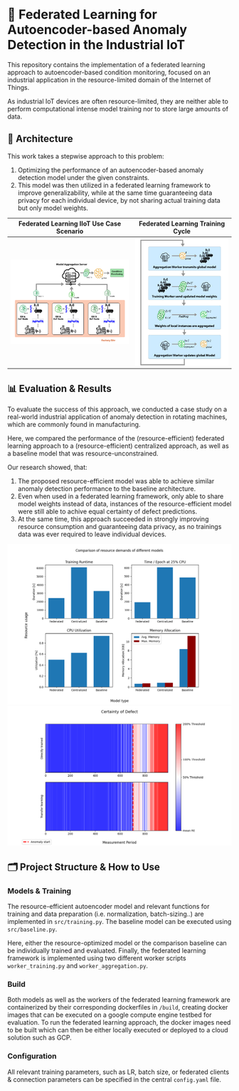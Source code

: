 # 🧾 Federated Learning for Autoencoder-based Anomaly Detection in the Industrial IoT

This repository contains the implementation of a federated learning approach to autoencoder-based condition monitoring, 
focused on an industrial application in the resource-limited domain of the Internet of Things.

As industrial IoT devices are often resource-limited, they are neither able to perform computational intense model training 
nor to store large amounts of data. 

## 🔧 Architecture

This work takes a stepwise approach to this problem:
1. Optimizing the performance of an autoencoder-based anomaly detection model under the given constraints.
2. This model was then utilized in a federated learning framework to improve generalizability, while at the same time guaranteeing data privacy for each individual device, by not sharing actual training data but only model weights.


Federated Learning IIoT Use Case Scenario                 | Federated Learning Training Cycle                                             
----------------------------------------------------------|-------------------------------------------------------------------------------
![Federated Learning](plots/ReadMe/federated-factory.png) | ![Federated Learning Architecture](plots/ReadMe/federated-training-cycle.png) 

## 📊 Evaluation & Results

To evaluate the success of this approach, we conducted a case study on a real-world industrial application of 
anomaly detection in rotating machines, which are commonly found in manufacturing.

Here, we compared the performance of the (resource-efficient) federated learning approach to a (resource-efficient) centralized approach, as well as a baseline model that was resource-unconstrained.

Our research showed, that:
1. The proposed resource-efficient model was able to achieve similar anomaly detection performance to the baseline architecture.
2. Even when used in a federated learning framework, only able to share model weights instead of data, instances of the resource-efficient model were still able to achive equal certainty of defect predictions.
3. At the same time, this approach succeeded in strongly improving resource consumption and guaranteeing data privacy, as no trainings data was ever required to leave individual devices.

![Resource evaluation](plots/ReadMe/E2-Resources-v2.png) 
![Transferlearning evaluation](plots/ReadMe/transferlearning-comparison.png)



## 🗂️ Project Structure & How to Use

### Models & Training
The resource-efficient autoencoder model and relevant functions for training and data preparation (i.e. normalization, batch-sizing..) are implemented in `src/training.py`.
The baseline model can be executed using `src/baseline.py`.

Here, either the resource-optimized model or the comparison baseline can be individually trained and evaluated.
Finally, the federated learning framework is implemented using two different worker scripts `worker_training.py` and `worker_aggregation.py`.

### Build
Both models as well as the workers of the federated learning framework are containerized by their corresponding dockerfiles in `/build`, creating docker images that can be executed on a google compute engine testbed for evaluation.
To run the federated learning approach, the docker images need to be built which can then be either locally executed or deployed to a cloud solution such as GCP.

### Configuration
All relevant training parameters, such as LR, batch size, or federated clients & connection parameters can be specified in the central `config.yaml` file.

